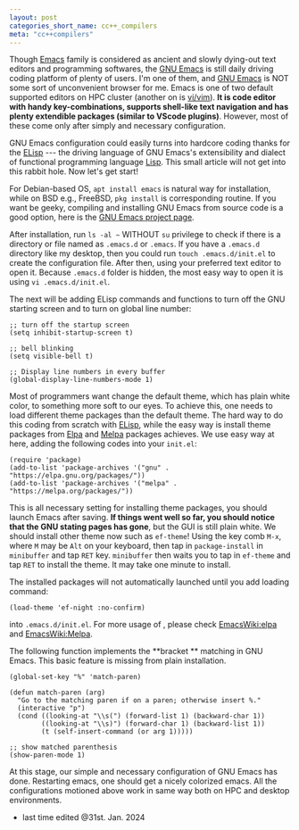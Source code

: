 ```yaml
---
layout: post
categories_short_name: cc++_compilers
meta: "cc++compilers"
---
```


Though [Emacs](https://en.wikipedia.org/wiki/Emacs) family is considered as ancient and slowly dying-out text editors and programming softwares, the [GNU Emacs](https://en.wikipedia.org/wiki/GNU_Emacs) is still daily driving coding platform of plenty of users. I'm one of them, and [GNU Emacs](https://en.wikipedia.org/wiki/GNU_Emacs) is NOT some sort of unconvenient browser for me. 
Emacs is one of two default supported editors on HPC cluster (another on is [vi/vim](https://ex-vi.sourceforge.net/)). **It is code editor with handy key-combinations, supports shell-like text navigation and has plenty extendible packages (similar to VScode plugins)**. However, most of these come only after simply and necessary configuration.

GNU Emacs configuration could easily turns into hardcore coding thanks for the [ELisp](https://en.wikipedia.org/wiki/Emacs_Lisp) --- the driving language of GNU Emacs's extensibility and dialect of functional programming language [Lisp](https://en.wikipedia.org/wiki/Lisp_(programming_language)). This small article will not get into this rabbit hole. Now let's get start!

For Debian-based OS, `apt install emacs` is natural way for installation, while on BSD e.g., FreeBSD, `pkg install` is corresponding routine. If you want be geeky, compiling and installing GNU Emacs from source code is a good option, here is the [GNU Emacs project page](https://savannah.gnu.org/projects/emacs/).

After installation, run `ls -al ~` WITHOUT `su` privilege to check if there is a directory or file named as `.emacs.d` or `.emacs`. If you have a `.emacs.d` directory like my desktop, then you could run `touch .emacs.d/init.el` to create the configuration file. After then, using your preferred text editor to open it. Because `.emacs.d` folder is hidden, the most easy way to open it is using `vi .emacs.d/init.el`.

The next will be adding ELisp commands and functions to turn off the GNU starting screen and to turn on global line number:
```text
;; turn off the startup screen
(setq inhibit-startup-screen t)

;; bell blinking
(setq visible-bell t)

;; Display line numbers in every buffer
(global-display-line-numbers-mode 1)
``` 
Most of programmers want change the default theme, which has plain white color, to something more soft to our eyes. To achieve this, one needs to load different theme packages than the default theme. The hard way to do this coding from scratch with [ELisp](https://en.wikipedia.org/wiki/Emacs_Lisp), while the easy way is install theme packages from [Elpa](https://elpa.gnu.org/) and [Melpa](https://melpa.org/#/) packages achieves. We use easy way at here, adding the following codes into your `init.el`:
```text
(require 'package)
(add-to-list 'package-archives '("gnu" . "https://elpa.gnu.org/packages/"))
(add-to-list 'package-archives '("melpa" . "https://melpa.org/packages/"))
```
This is all necessary setting for installing theme packages, you should launch Emacs after saving.
**If things went well so far, you should notice that the GNU stating pages has gone**, but the GUI is still plain white. We should install other theme now such as `ef-theme`! Using the key comb `M-x`, where `M` may be `Alt` on your keyboard, then tap in `package-install` in `minibuffer` and tap `RET` key. `minibuffer` then waits you to tap in `ef-theme` and tap `RET` to install the theme. It may take one minute to install. 

The installed packages will not automatically launched until you add loading command:
```text
(load-theme 'ef-night :no-confirm)

```
into `.emacs.d/init.el`. For more usage of , please check [EmacsWiki:elpa](https://www.emacswiki.org/emacs/ELPA) and [EmacsWiki:Melpa](https://www.emacswiki.org/emacs/MELPA).

The following function implements the **bracket ** matching in GNU Emacs. This basic feature is missing from plain installation.
```text
(global-set-key "%" 'match-paren)

(defun match-paren (arg)
  "Go to the matching paren if on a paren; otherwise insert %."
  (interactive "p")
  (cond ((looking-at "\\s(") (forward-list 1) (backward-char 1))
        ((looking-at "\\s)") (forward-char 1) (backward-list 1))
        (t (self-insert-command (or arg 1)))))

;; show matched parenthesis
(show-paren-mode 1)

```
At this stage, our simple and necessary configuration of GNU Emacs has done. Restarting emacs, one should get a nicely colorized emacs. All the configurations motioned above work in same way both on HPC and desktop environments. 

- last time edited @31st. Jan. 2024